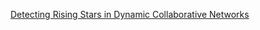 [Detecting Rising Stars in Dynamic Collaborative Networks](http://www.sciencedirect.com/science/article/pii/S1751157716300645)
